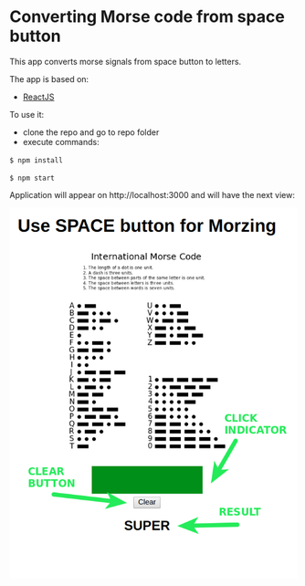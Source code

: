 # Converting Morse code from space button
This app converts morse signals from space button to letters.

The app is based on:
- [ReactJS](https://reactjs.org) 
  
To use it:
 - clone the repo and go to repo folder
 - execute commands:
 
`$ npm install`

`$ npm start`

Application will appear on http://localhost:3000 and will have the next view:

![GitHub Logo](readme_img.png)
